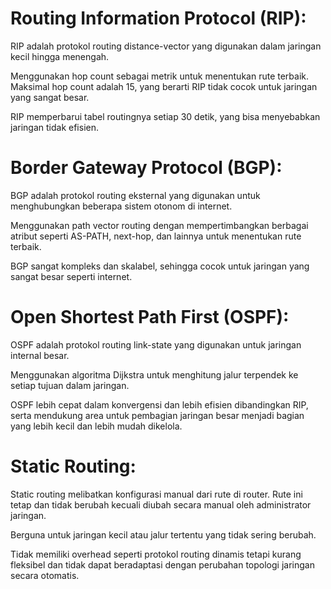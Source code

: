 # Routing Information Protocol (RIP):

RIP adalah protokol routing distance-vector yang digunakan dalam jaringan kecil hingga menengah.

Menggunakan hop count sebagai metrik untuk menentukan rute terbaik. Maksimal hop count adalah 15, yang berarti RIP tidak cocok untuk jaringan yang sangat besar.

RIP memperbarui tabel routingnya setiap 30 detik, yang bisa menyebabkan jaringan tidak efisien.

# Border Gateway Protocol (BGP):

BGP adalah protokol routing eksternal yang digunakan untuk menghubungkan beberapa sistem otonom di internet.

Menggunakan path vector routing dengan mempertimbangkan berbagai atribut seperti AS-PATH, next-hop, dan lainnya untuk menentukan rute terbaik.

BGP sangat kompleks dan skalabel, sehingga cocok untuk jaringan yang sangat besar seperti internet.

# Open Shortest Path First (OSPF):

OSPF adalah protokol routing link-state yang digunakan untuk jaringan internal besar.

Menggunakan algoritma Dijkstra untuk menghitung jalur terpendek ke setiap tujuan dalam jaringan.

OSPF lebih cepat dalam konvergensi dan lebih efisien dibandingkan RIP, serta mendukung area untuk pembagian jaringan besar menjadi bagian yang lebih kecil dan lebih mudah dikelola.

# Static Routing:

Static routing melibatkan konfigurasi manual dari rute di router. Rute ini tetap dan tidak berubah kecuali diubah secara manual oleh administrator jaringan.

Berguna untuk jaringan kecil atau jalur tertentu yang tidak sering berubah.

Tidak memiliki overhead seperti protokol routing dinamis tetapi kurang fleksibel dan tidak dapat beradaptasi dengan perubahan topologi jaringan secara otomatis.

